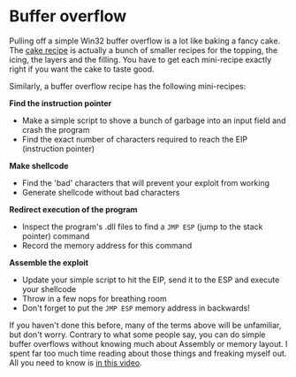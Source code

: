 # Buffer overflow

Pulling off a simple Win32 buffer overflow is a lot like baking a fancy cake. The [cake recipe](https://www.foodnetwork.ca/recipe/raspberry-mascarpone-black-forest-cake/15205/) is actually a bunch of smaller recipes for the topping, the icing, the layers and the filling. You have to get each mini-recipe exactly right if you want the cake to taste good.

Similarly, a buffer overflow recipe has the following mini-recipes:

**Find the instruction pointer**
* Make a simple script to shove a bunch of garbage into an input field and crash the program
* Find the exact number of characters required to reach the EIP (instruction pointer)

**Make shellcode**
* Find the 'bad' characters that will prevent your exploit from working
* Generate shellcode without bad characters

**Redirect execution of the program**
* Inspect the program's .dll files to find a `JMP ESP` (jump to the stack pointer) command
* Record the memory address for this command

**Assemble the exploit**
* Update your simple script to hit the EIP, send it to the ESP and execute your shellcode
* Throw in a few nops for breathing room
* Don't forget to put the `JMP ESP` memory address in backwards!

If you haven't done this before, many of the terms above will be unfamiliar, but don't worry. Contrary to what some people say, you can do simple buffer overflows without knowing much about Assembly or memory layout. I spent far too much time reading about those things and freaking myself out. All you need to know is [in this video](https://www.youtube.com/watch?v=1S0aBV-Waeo).

